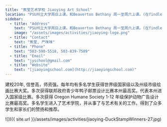 ```yaml
---
title: "焦莹艺术学校 Jiaoying Art School"
location: "PSU州立大学周日上课。和Beaverton Bethany 周一至周六上课。(在findley 小学对面）"
sidebar:
  - title: "Address"
    text: "PSU州立大学周日上课。和Beaverton Bethany 周一至周六上课。(在findley 小学对面）"
    image: "/assets/images/activities/jiaoying-logo.png"
  - title: "Contact"
    text: "焦莹, 严咪咪"
  - title: "Phone"
    text: "503-590-5518, 503-839-7589"
  - title: "Email"
    text: "jyschool@gmail.com"
  - title: "Website"
    text: "[jiaoyingschool.com](http://jiaoyingschool.com)"
---
```


建校20年, 信誉高，师资强。每年均有多名学生获得世界级国家级以及州级市级绘画比赛大奖。多次获得联邦政府青少年鸭子邮票设计比赛本州最高奖。代表本州进入国家级比赛。多次获得 Oregon Humane Society 1-12 年级保护动物广告设计比赛最高奖。多名学生进入了艺术学院，并从事了与艺术有关的工作。得到了众多学生和家长们的赞扬和推荐。

![]({{ site.url }}/assets/images/activities/jiaoying-DuckStampWinners-27.jpg)
